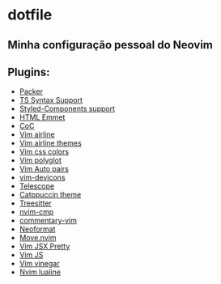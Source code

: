 # dotfile

## Minha configuração pessoal do Neovim

## Plugins:

<ul>
  <li><a href="https://github.com/wbthomason/packer.nvim">Packer</a></li>
  <li><a href="https://github.com/HerringtonDarkholme/yats.vim">TS Syntax Support</a></li>
  <li><a href="https://github.com/styled-components/vim-styled-components">Styled-Components support</a></li>
  <li><a href="https://github.com/mattn/emmet-vim">HTML Emmet</a></li>
  <li><a href="https://github.com/neoclide/coc.nvim">CoC</a></li>
  <li><a href="https://github.com/vim-airline/vim-airline">Vim airline</a></li>
  <li><a href="https://github.com/vim-airline/vim-airline-themes">Vim airline themes</a></li>
  <li><a href="https://github.com/ap/vim-css-color">Vim css colors</a></li>
  <li><a href="https://github.com/sheerun/vim-polyglot">Vim polyglot</a></li>
  <li><a href="https://github.com/jiangmiao/auto-pairs">Vim Auto pairs</a></li>
  <li><a href="https://github.com/ryanoasis/vim-devicons">vim-devicons</a></li>
  <li><a href="https://github.com/nvim-telescope/telescope.nvim">Telescope</a></li>
  <li><a href="https://github.com/catppuccin/nvim">Catppuccin theme</a></li>
  <li><a href="https://github.com/nvim-treesitter/nvim-treesitter">Treesitter</a></li>
  <li><a href="https://github.com/hrsh7th/nvim-cmp">nvim-cmp</a></li>
  <li><a href="https://github.com/tpope/vim-commentary">commentary-vim</a></li>
  <li><a href="https://github.com/sbdchd/neoformat">Neoformat</a></li>
  <li><a href="https://github.com/fedepujol/move.nvim">Move.nvim</a></li>
  <li><a href="https://github.com/maxmellon/vim-jsx-pretty">Vim JSX Pretty</a></li>
  <li><a href="https://github.com/yuezk/vim-js">Vim JS</a></li>
  <li><a href="https://github.com/tpope/vim-vinegar">Vim vinegar</a></li>
  <li><a href="https://github.com/nvim-lualine/lualine.nvim">Nvim lualine</a></li>
</ul>

